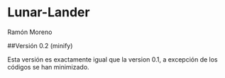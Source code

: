 # Lunar-Lander
Ramón Moreno

##Versión 0.2 (minify)

Esta versión es exactamente igual que la version 0.1, a excepción de los códigos se han minimizado.
